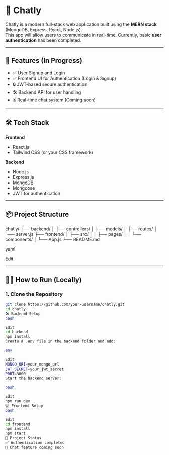 # 💬 Chatly

Chatly is a modern full-stack web application built using the **MERN stack** (MongoDB, Express, React, Node.js).  
This app will allow users to communicate in real-time. Currently, basic **user authentication** has been completed.

---

## 🚀 Features (In Progress)

- ✅ User Signup and Login  
- ✅ Frontend UI for Authentication (Login & Signup)  
- 🔒 JWT-based secure authentication  
- 🛠️ Backend API for user handling  
- ⏳ Real-time chat system (Coming soon)  

---

## 🛠 Tech Stack

**Frontend**  
- React.js  
- Tailwind CSS (or your CSS framework)

**Backend**  
- Node.js  
- Express.js  
- MongoDB  
- Mongoose  
- JWT for authentication  

---

## 📦 Project Structure

chatly/
├── backend/
│ ├── controllers/
│ ├── models/
│ ├── routes/
│ └── server.js
├── frontend/
│ ├── src/
│ │ ├── pages/
│ │ └── components/
│ └── App.js
└── README.md

yaml

Edit

---

## 🧑‍💻 How to Run (Locally)

### 1. Clone the Repository

```bash
git clone https://github.com/your-username/chatly.git
cd chatly
🛠 Backend Setup
bash

Edit
cd backend
npm install
Create a .env file in the backend folder and add:

env

Edit
MONGO_URI=your_mongo_url
JWT_SECRET=your_jwt_secret
PORT=3000
Start the backend server:

bash

Edit
npm run dev
💻 Frontend Setup
bash

Edit
cd frontend
npm install
npm start
📌 Project Status
✅ Authentication completed
🚧 Chat feature coming soon